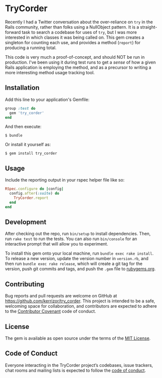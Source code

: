 # TryCorder

Recently I had a Twitter conversation about the over-reliance on `try` in the Rails community, rather than folks using a NullObject pattern. It is a straight-forward task to search a codebase for uses of `try`, but I was more interested in which classes it was being called on. This gem creates a singleton for counting each use, and provides a method (`report`) for producing a running total.

This code is very much a proof-of-concept, and should NOT be run in production. I've been using it during test runs to get a _sense_ of how a given Rails application is employing the method, and as a precursor to writing a more interesting method usage tracking tool.

## Installation

Add this line to your application's Gemfile:

```ruby
group :test do
  gem 'try_corder'
end
```

And then execute:

    $ bundle

Or install it yourself as:

    $ gem install try_corder

## Usage

Include the reporting output in your rspec helper file like so:

```ruby
RSpec.configure do |config|
  config.after(:suite) do
    TryCorder.report
  end
end
```

## Development

After checking out the repo, run `bin/setup` to install dependencies. Then, run `rake test` to run the tests. You can also run `bin/console` for an interactive prompt that will allow you to experiment.

To install this gem onto your local machine, run `bundle exec rake install`. To release a new version, update the version number in `version.rb`, and then run `bundle exec rake release`, which will create a git tag for the version, push git commits and tags, and push the `.gem` file to [rubygems.org](https://rubygems.org).

## Contributing

Bug reports and pull requests are welcome on GitHub at https://github.com/kerrizor/try_corder. This project is intended to be a safe, welcoming space for collaboration, and contributors are expected to adhere to the [Contributor Covenant](http://contributor-covenant.org) code of conduct.

## License

The gem is available as open source under the terms of the [MIT License](https://opensource.org/licenses/MIT).

## Code of Conduct

Everyone interacting in the TryCorder project’s codebases, issue trackers, chat rooms and mailing lists is expected to follow the [code of conduct](https://github.com/kerrizor/try_corder/blob/master/CODE_OF_CONDUCT.md).
